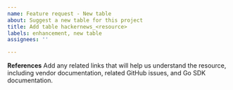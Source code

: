 ```yaml
---
name: Feature request - New table
about: Suggest a new table for this project
title: Add table hackernews_<resource>
labels: enhancement, new table
assignees: ''

---
```


**References**
Add any related links that will help us understand the resource, including vendor documentation, related GitHub issues, and Go SDK documentation.
